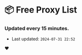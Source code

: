 # :package: Free Proxy List
### Updated every 15 minutes.

- Last updated: `2024-07-31 22:52`

:heart:
